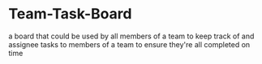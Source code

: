 # Team-Task-Board
a board that could be used by all members of a team to keep track of and assignee tasks to members of a team to ensure they're all completed on time
